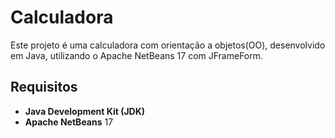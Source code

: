 # Calculadora

Este projeto é uma calculadora com orientação a objetos(OO), desenvolvido em Java, utilizando o Apache NetBeans 17 com JFrameForm.

## Requisitos

- **Java Development Kit (JDK)**
- **Apache NetBeans** 17